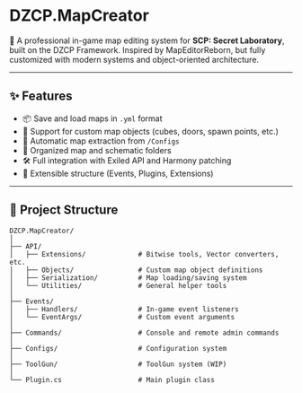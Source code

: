 # DZCP.MapCreator

🔧 A professional in-game map editing system for **SCP: Secret Laboratory**, built on the DZCP Framework. Inspired by MapEditorReborn, but fully customized with modern systems and object-oriented architecture.

---

## ✨ Features

- 📦 Save and load maps in `.yml` format
- 🧱 Support for custom map objects (cubes, doors, spawn points, etc.)
- 🔁 Automatic map extraction from `/Configs`
- 📁 Organized map and schematic folders
- 🛠️ Full integration with Exiled API and Harmony patching
- 🧠 Extensible structure (Events, Plugins, Extensions)

---

## 📂 Project Structure

```text
DZCP.MapCreator/
│
├── API/
│   ├── Extensions/             # Bitwise tools, Vector converters, etc.
│   ├── Objects/                # Custom map object definitions
│   ├── Serialization/          # Map loading/saving system
│   └── Utilities/              # General helper tools
│
├── Events/
│   ├── Handlers/               # In-game event listeners
│   └── EventArgs/              # Custom event arguments
│
├── Commands/                   # Console and remote admin commands
│
├── Configs/                    # Configuration system
│
├── ToolGun/                    # ToolGun system (WIP)
│
└── Plugin.cs                   # Main plugin class
